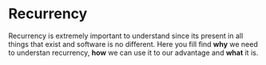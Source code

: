 # Recurrency

Recurrency is extremely important to understand since its present in all things that exist and software is no different. Here you fill find **why** we need to understan recurrency, **how** we can use it to our advantage and **what** it is.
